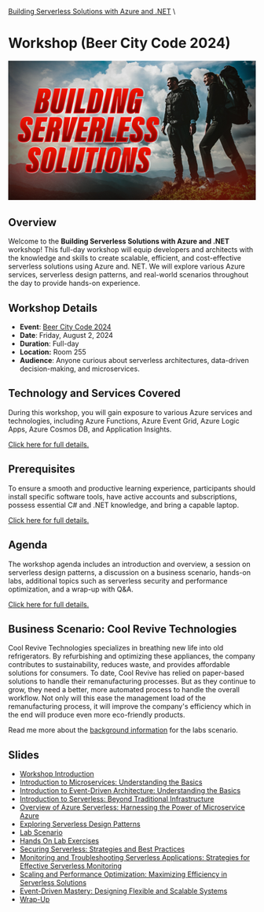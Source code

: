 [Building Serverless Solutions with Azure and .NET](https://github.com/TaleLearnCode/BuildingServerlessSolutions) \ 

# Workshop (Beer City Code 2024)

![Building Serverless Solutions with Azure and .NET](thumbnail.jpg)

## Overview

Welcome to the **Building Serverless Solutions with Azure and .NET** workshop! This full-day workshop will equip developers and architects with the knowledge and skills to create scalable, efficient, and cost-effective serverless solutions using Azure and. NET. We will explore various Azure services, serverless design patterns, and real-world scenarios throughout the day to provide hands-on experience.

## Workshop Details

- **Event**: [Beer City Code 2024](https://www.beercitycode.com/)
- **Date**: Friday, August 2, 2024
- **Duration**: Full-day
- **Location:** Room 255
- **Audience**: Anyone curious about serverless architectures, data-driven decision-making, and microservices.

## Technology and Services Covered

During this workshop, you will gain exposure to various Azure services and technologies, including Azure Functions, Azure Event Grid, Azure Logic Apps, Azure Cosmos DB, and Application Insights.

[Click here for full details.](technologies-and-services-covered.md) 

## Prerequisites

To ensure a smooth and productive learning experience, participants should install specific software tools, have active accounts and subscriptions, possess essential C# and .NET knowledge, and bring a capable laptop.

[Click here for full details.](prerequisites.md) 

## Agenda

The workshop agenda includes an introduction and overview, a session on serverless design patterns, a discussion on a business scenario, hands-on labs, additional topics such as serverless security and performance optimization, and a wrap-up with Q&A.

[Click here for full details.](agenda.md) 

## Business Scenario: Cool Revive Technologies

Cool Revive Technologies specializes in breathing new life into old refrigerators. By refurbishing and optimizing these appliances, the company contributes to sustainability, reduces waste, and provides affordable solutions for consumers. To date, Cool Revive has relied on paper-based solutions to handle their remanufacturing processes. But as they continue to grow, they need a better, more automated process to handle the overall workflow. Not only will this ease the management load of the remanufacturing process, it will improve the company's efficiency which in the end will produce even more eco-friendly products.

Read me more about the [background information](background-info/README.md) for the labs scenario.

## Slides

-  [Workshop Introduction](slides/00%20-%20Workshop%20Introduction.pdf)
-  [Introduction to Microservices: Understanding the Basics](slides/01%20-%20Prologue%20-%20Microservices.pdf)
-  [Introduction to Event-Driven Architecture: Understanding the Basics](slides/02%20-%20Prologue%20-%20Event-Driven%20Architecture.pdf)
-  [Introduction to Serverless: Beyond Traditional Infrastructure](slides/slides/03%20-%20Prologue%20-%20Serverless.pdf)
-  [Overview of Azure  Serverless: Harnessing the Power of Microservice Azure](slides/slides/04%20-%20Azure%20Serverless.pdf)
-  [Exploring Serverless Design Patterns](slides/06%20-%20Serverless%20Design%20Patterns.pdf)
-  [Lab Scenario](slides/07%20-%20Business%20Scenario.pdf)
-  [Hands On Lab Exercises](slides/slides/08%20-%20Hands-On%20Labs.pdf)
-  [Securing Serverless: Strategies and Best Practices](slides/09%20-%20Securing%20Serverless.pdf)
-  [Monitoring and  Troubleshooting  Serverless Applications: Strategies for Effective Serverless Monitoring](10%20-%20Monitoring%20Serverless.pdf)
-  [Scaling and Performance Optimization: Maximizing Efficiency in Serverless Solutions](slides/11%20-%20Scaling%20and%20Performance%20Optimization.pdf)
-  [Event-Driven Mastery: Designing Flexible and Scalable Systems](slides/11%20-%20Scaling%20and%20Performance%20Optimization.pdf)
-  [Wrap-Up](slides/13%20-%20Wrap-Up.pdf)
